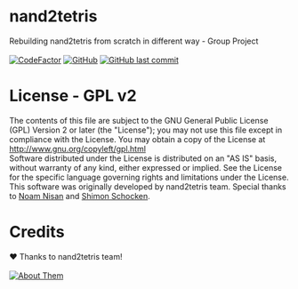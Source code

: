 # nand2tetris
Rebuilding nand2tetris from scratch in different way - Group Project<br><br>
[![CodeFactor](https://www.codefactor.io/repository/github/nand2tetris-new/nand2tetris/badge/main)](https://www.codefactor.io/repository/github/nand2tetris-new/nand2tetris/overview/main)
[![GitHub](https://img.shields.io/github/license/nand2tetris-new/nand2tetris)](https://github.com/nand2tetris-new/nand2tetris/blob/main/LICENSE)
[![GitHub last commit](https://img.shields.io/github/last-commit/nand2tetris-new/nand2tetris)](https://github.com/nand2tetris-new/nand2tetris/commits/main)

# License - GPL v2
The contents of this file are subject to the GNU General Public License
(GPL) Version 2 or later (the "License"); you may not use this file except
in compliance with the License. You may obtain a copy of the License at
http://www.gnu.org/copyleft/gpl.html<br>
Software distributed under the License is distributed on an "AS IS" basis,
without warranty of any kind, either expressed or implied. See the License
for the specific language governing rights and limitations under the
License.<br>
This software was originally developed by nand2tetris team. Special thanks to [Noam Nisan](https://www.cs.huji.ac.il/~noam/) and [Shimon Schocken](https://www.shimonschocken.com/).
# Credits
❤️ Thanks to nand2tetris team!<br><br>
[![About Them](https://img.shields.io/badge/About%20Them-https%3A%2F%2Fwww.nand2tetris.org%2Fcopy--of--about-green)](https://www.nand2tetris.org/copy-of-about)

